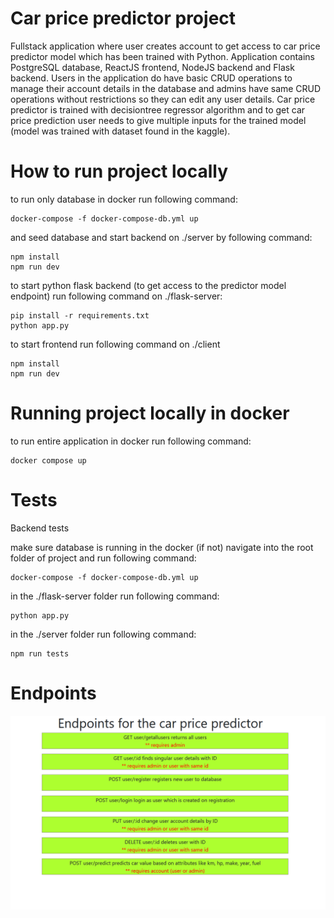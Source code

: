 # Car price predictor project

Fullstack application where user creates account to get access to car price predictor model which has been trained with Python.
Application contains PostgreSQL database, ReactJS frontend, NodeJS backend and Flask backend. Users in the application do have
basic CRUD operations to manage their account details in the database and admins have same CRUD operations without restrictions so they can edit any user details. Car price predictor is trained with decisiontree regressor algorithm and to get car price prediction user needs to give multiple inputs for the trained model (model was trained with dataset found in the kaggle).

# How to run project locally

to run only database in docker run following command:

````
docker-compose -f docker-compose-db.yml up
````

and seed database and start backend on ./server by following command:

````
npm install
npm run dev
````

to start python flask backend (to get access to the predictor model endpoint) run following command on ./flask-server:
````
pip install -r requirements.txt
python app.py
````

to start frontend run following command on ./client
````
npm install
npm run dev
````
# Running project locally in docker

to run entire application in docker run following command:
````
docker compose up
````

# Tests

Backend tests

make sure database is running in the docker (if not) navigate into the root folder of project and run following command:

````
docker-compose -f docker-compose-db.yml up
````

in the ./flask-server folder run following command:

````
python app.py
````

in the ./server folder run following command:

````
npm run tests
````

# Endpoints

<div align="center">
    <img src="/images/endpoints.png" width="600px"</img>
</div>